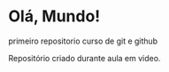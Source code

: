# Olá, Mundo!
 primeiro repositorio curso de git e github

Repositório criado durante aula em video.
